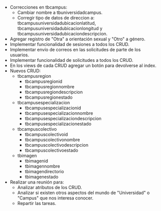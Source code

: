 - Correcciones en tbcampus:
	- Cambiar nombre a tbuniversidadcampus.
	- Corregir tipo de datos de direccion a: tbcampusuniversidadubicacionlatitud, tbcampusuniversidadubicacionlongitud y tbcampusuniversidadubicaciondescripcion.
- Agregar registro de "Otra" a orientación sexual y "Otro" a género.
- Implementar funcionalidad de sesiones a todos los CRUD. 
- Implementar envío de correos en las solicitudes de parte de los usuarios.
- Implementar funcionalidad de solicitudes a todos los CRUD.
- En los views de cada CRUD agregar un botón para devolverse al index.
- Nuevos CRUD:
	- tbcampusregion
		- tbcampusregionid
		- tbcampusregionnombre
		- tbcampusregiondescripcion
		- tbcampusregionestado
	- tbcampusespecializacion
		- tbcampusespecializacionid
		- tbcampusespecializacionnombre
		- tbcampusespecializaciondescripcion
		- tbcampusespecializacionestado
	- tbcampuscolectivo
		- tbcampuscolectivoid
		- tbcampuscolectivonombre
		- tbcampuscolectivodescripcion
		- tbcampuscolectivoestado
	- tbimagen
		- tbimagenid
		- tbimagennombre
		- tbimagendirectorio
		- tbimagenestado
- Realizar una reunión para:
	- Analizar atributos de los CRUD.
	- Analizar si existen otros aspectos del mundo de "Universidad" o "Campus" que nos interesa conocer.
	- Repartir las tareas. 